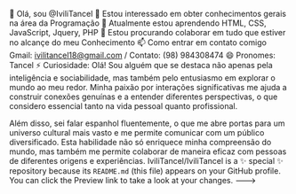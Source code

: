 👋 Olá, sou @IviliTancel
👀 Estou interessado em obter conhecimentos gerais na área da Programação
🌱 Atualmente estou aprendendo HTML, CSS, JavaScript, Jquery, PHP
💞️ Estou procurando colaborar em tudo que estiver no alcançe do meu Conhecimento
📫 Como entrar em contato comigo Gmail: ivilitancel18@gmail.com / Contato: (98) 984308474
😄 Pronomes: Tancel
⚡ Curiosidade: Olá! Sou alguém que se destaca não apenas pela inteligência e sociabilidade, mas também pelo entusiasmo em explorar o mundo ao meu redor. Minha paixão por interações significativas me ajuda a construir conexões genuínas e a entender diferentes perspectivas, o que considero essencial tanto na vida pessoal quanto profissional.

Além disso, sei falar espanhol fluentemente, o que me abre portas para um universo cultural mais vasto e me permite comunicar com um público diversificado. Esta habilidade não só enriquece minha compreensão do mundo, mas também me permite colaborar de maneira eficaz com pessoas de diferentes origens e experiências.
IviliTancel/IviliTancel is a ✨ special ✨ repository because its `README.md` (this file) appears on your GitHub profile.
You can click the Preview link to take a look at your changes.
--->
